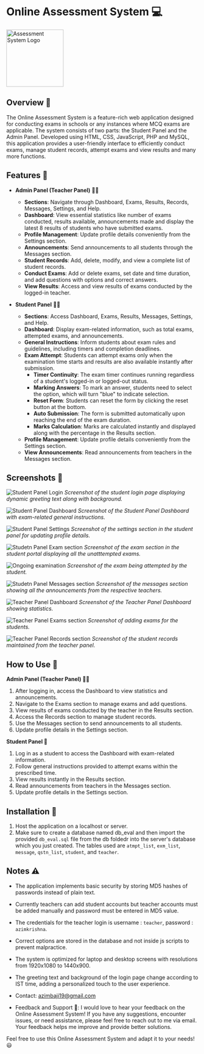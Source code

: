 # Online Assessment System :computer:

<img src="img/logo.png" alt="Assessment System Logo" width="150" height="150">

## Overview 🌟

The Online Assessment System is a feature-rich web application designed for conducting exams in schools or any instances where MCQ exams are applicable. The system consists of two parts: the Student Panel and the Admin Panel. Developed using HTML, CSS, JavaScript, PHP and MySQL, this application provides a user-friendly interface to efficiently conduct exams, manage student records, attempt exams and view results and many more functions.

## Features 🚀

- **Admin Panel (Teacher Panel)** :man_teacher:
  - **Sections**: Navigate through Dashboard, Exams, Results, Records, Messages, Settings, and Help.
  - **Dashboard**: View essential statistics like number of exams conducted, results available, announcements made and display the latest 8 results of students who have submitted exams.
  - **Profile Management**: Update profile details conveniently from the Settings section.
  - **Announcements**: Send announcements to all students through the Messages section.
  - **Student Records**: Add, delete, modify, and view a complete list of student records.
  - **Conduct Exams**: Add or delete exams, set date and time duration, and add questions with options and correct answers.
  - **View Results**: Access and view results of exams conducted by the logged-in teacher.

- **Student Panel** :boy::girl:
  - **Sections**: Access Dashboard, Exams, Results, Messages, Settings, and Help.
  - **Dashboard**: Display exam-related information, such as total exams, attempted exams, and announcements.
  - **General Instructions**: Inform students about exam rules and guidelines, including timers and completion deadlines.
  - **Exam Attempt**: Students can attempt exams only when the examination time starts and results are also available instantly after submission.
    - **Timer Continuity**: The exam timer continues running regardless of a student's logged-in or logged-out status. 
    - **Marking Answers**: To mark an answer, students need to select the option, which will turn "blue" to indicate selection.
    - **Reset Form**: Students can reset the form by clicking the reset button at the bottom.
    - **Auto Submission**: The form is submitted automatically upon reaching the end of the exam duration.
    - **Marks Calculation**: Marks are calculated instantly and displayed along with the percentage in the Results section.
  - **Profile Management**: Update profile details conveniently from the Settings section.
  - **View Announcements**: Read announcements from teachers in the Messages section.

## Screenshots 📸

![Student Panel Login](screenshots/Screenshot_1.png)
*Screenshot of the student login page displaying dynamic greeting text along with background.*


![Student Panel Dashboard](screenshots/Screenshot_9.png)
*Screenshot of the Student Panel Dashboard with exam-related general instructions.*


![Student Panel Settings](screenshots/Screenshot_3.png)
*Screenshot of the settings section in the student panel for updating profile details.*


![Studetn Panel Exam section](screenshots/Screenshot_5.png)
*Screenshot of the exam section in the student portal displaying all the unatttempted exams.*


![Ongoing examination](screenshots/Screenshot_6.png)
*Screenshot of the exam being attempted by the student.*


![Studetn Panel Messages section](screenshots/Screenshot_8.png)
*Screenshot of the messages section showing all the announcements from the respective teachers.*


![Teacher Panel Dashboard](screenshots/Screenshot_10.png)
*Screenshot of the Teacher Panel Dashboard showing statistics.*


![Teacher Panel Exams section](screenshots/Screenshot_4.png)
*Screenshot of adding exams for the students.*


![Teacher Panel Records section](screenshots/Screenshot_11.png)
*Screenshot of the student records maintained from the teacher panel.*


## How to Use 📖

**Admin Panel (Teacher Panel) :man_teacher:**
1. After logging in, access the Dashboard to view statistics and announcements.
2. Navigate to the Exams section to manage exams and add questions.
3. View results of exams conducted by the teacher in the Results section.
4. Access the Records section to manage student records.
5. Use the Messages section to send announcements to all students.
6. Update profile details in the Settings section.

**Student Panel :school:**
1. Log in as a student to access the Dashboard with exam-related information.
2. Follow general instructions provided to attempt exams within the prescribed time.
3. View results instantly in the Results section.
4. Read announcements from teachers in the Messages section.
5. Update profile details in the Settings section.

## Installation 🔧

1. Host the application on a localhost or server.
2. Make sure to create a database named db_eval and then import the provided `db_eval.sql` file from the db foldedr into the server's database which you just created. The tables used are `atmpt_list`, `exm_list`, `message`, `qstn_list`, `student`, and `teacher`.

## Notes ⚠️

- The application implements basic security by storing MD5 hashes of passwords instead of plain text.
- Currently teachers can add student accounts but teacher accounts must be added manually and password must be entered in MD5 value.
- The credentials for the teacher login is username : `teacher`, password : `azimkrishna`.
- Correct options are stored in the database and not inside js scripts to prevent malpractice.
- The system is optimized for laptop and desktop screens with resolutions from 1920x1080 to 1440x900.
- The greeting text and background of the login page change according to IST time, adding a personalized touch to the user experience.


- Contact: azimbaji19@gmail.com
- Feedback and Support 💌: I would love to hear your feedback on the Online Assessment System! If you have any suggestions, encounter issues, or need assistance, please feel free to reach out to me via email. Your feedback helps me improve and provide better solutions.

Feel free to use this Online Assessment System and adapt it to your needs! 😃
